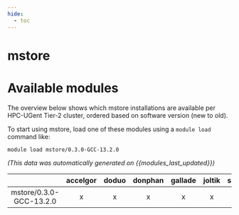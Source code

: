 ```yaml
---
hide:
  - toc
---
```


mstore
======

# Available modules


The overview below shows which mstore installations are available per HPC-UGent Tier-2 cluster, ordered based on software version (new to old).

To start using mstore, load one of these modules using a `module load` command like:

```shell
module load mstore/0.3.0-GCC-13.2.0
```

*(This data was automatically generated on {{modules_last_updated}})*  

| |accelgor|doduo|donphan|gallade|joltik|shinx|skitty|
| :---: | :---: | :---: | :---: | :---: | :---: | :---: | :---: |
|mstore/0.3.0-GCC-13.2.0|x|x|x|x|x|x|x|
